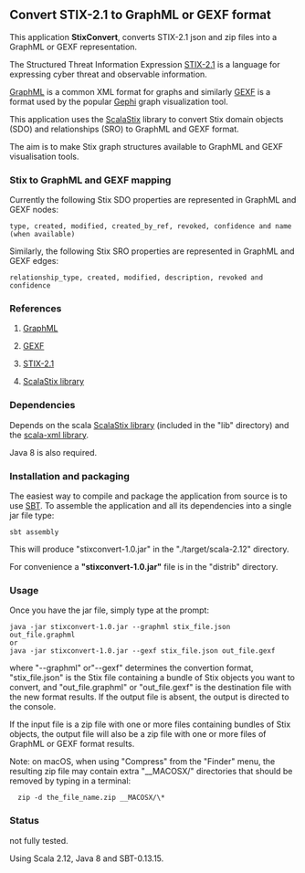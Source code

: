 ## Convert STIX-2.1 to GraphML or GEXF format 

This application **StixConvert**, converts STIX-2.1 json and zip files into a GraphML or GEXF representation. 

The Structured Threat Information Expression [STIX-2.1](https://docs.google.com/document/d/1yvqWaPPnPW-2NiVCLqzRszcx91ffMowfT5MmE9Nsy_w/edit#) 
is a language for expressing cyber threat and observable information.

[GraphML](http://graphml.graphdrawing.org/) is a common XML format for graphs and similarly [GEXF](https://gephi.org/gexf/format/) is 
a format used by the popular [Gephi](https://gephi.org/) graph visualization tool.
 
This application uses the [ScalaStix](https://github.com/workingDog/scalastix) library
to convert Stix domain objects (SDO) and relationships (SRO) to GraphML and GEXF format. 

The aim is to make Stix graph structures available to GraphML and GEXF visualisation tools.
 
### Stix to GraphML and GEXF mapping

Currently the following Stix SDO properties are represented in GraphML and GEXF nodes:

    type, created, modified, created_by_ref, revoked, confidence and name (when available)

Similarly, the following Stix SRO properties are represented in GraphML and GEXF edges:
           
    relationship_type, created, modified, description, revoked and confidence
               
### References
 
1) [GraphML](http://graphml.graphdrawing.org/)

2) [GEXF](https://gephi.org/gexf/format/)

3) [STIX-2.1](https://docs.google.com/document/d/1yvqWaPPnPW-2NiVCLqzRszcx91ffMowfT5MmE9Nsy_w/edit#) 

4) [ScalaStix library](https://github.com/workingDog/scalastix)

### Dependencies

Depends on the scala [ScalaStix library](https://github.com/workingDog/scalastix)
(included in the "lib" directory) and the [scala-xml library](https://github.com/scala/scala-xml).

Java 8 is also required.

### Installation and packaging

The easiest way to compile and package the application from source is to use [SBT](http://www.scala-sbt.org/).
To assemble the application and all its dependencies into a single jar file type:

    sbt assembly

This will produce "stixconvert-1.0.jar" in the "./target/scala-2.12" directory.

For convenience a **"stixconvert-1.0.jar"** file is in the "distrib" directory.

### Usage

Once you have the jar file, simply type at the prompt:
 
    java -jar stixconvert-1.0.jar --graphml stix_file.json out_file.graphml
    or
    java -jar stixconvert-1.0.jar --gexf stix_file.json out_file.gexf
 
where "--graphml" or"--gexf" determines the convertion format, "stix_file.json" is the Stix file containing a 
bundle of Stix objects you want to convert, and "out_file.graphml" or "out_file.gexf" is the destination file 
with the new format results. If the output file is absent, the output is directed to the console.
 
If the input file is a zip file with one or more files containing bundles of Stix objects,
the output file will also be a zip file with one or more files of GraphML or GEXF format results.
 
Note: on macOS, when using "Compress" from the "Finder" menu, the resulting zip file may contain 
  extra "__MACOSX/" directories that should be removed by typing in a terminal:
  
      zip -d the_file_name.zip __MACOSX/\*
 
### Status

not fully tested.

Using Scala 2.12, Java 8 and SBT-0.13.15.



